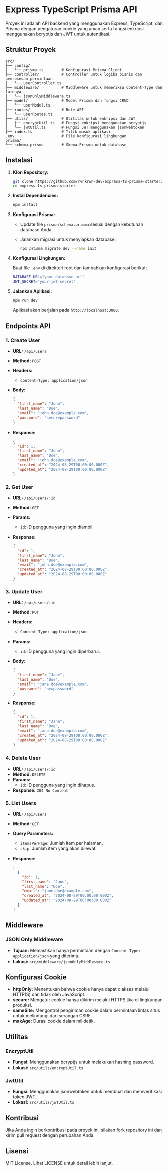 # Express TypeScript Prisma API

Proyek ini adalah API backend yang menggunakan Express, TypeScript, dan Prisma dengan pengaturan cookie yang aman serta fungsi enkripsi menggunakan bcryptjs dan JWT untuk autentikasi.

## Struktur Proyek

```
src/
├── config/
│   └── prisma.ts        # Konfigurasi Prisma Client
├── controller/          # Controller untuk logika bisnis dan pemrosesan permintaan
│   └── userController.ts
├── middleware/          # Middleware untuk memeriksa Content-Type dan lainnya
│   └── jsonOnlyMiddleware.ts
├── model/               # Model Prisma dan fungsi CRUD
│   └── userModel.ts
├── routes/              # Rute API
│   └── userRoutes.ts
├── utils/               # Utilitas untuk enkripsi dan JWT
│   ├── encryptUtil.ts   # Fungsi enkripsi menggunakan bcryptjs
│   └── jwtUtil.ts       # Fungsi JWT menggunakan jsonwebtoken
├── index.ts             # Titik masuk aplikasi
.env                     # File konfigurasi lingkungan
prisma/
└── schema.prisma        # Skema Prisma untuk database
```

## Instalasi

1. **Klon Repository:**

   ```bash
   git clone https://github.com/rvnkrwn-dev/express-ts-prisma-starter.git
   cd express-ts-prisma-starter
   ```

2. **Instal Dependencies:**

   ```bash
   npm install
   ```

3. **Konfigurasi Prisma:**

   - Update file `prisma/schema.prisma` sesuai dengan kebutuhan database Anda.
   - Jalankan migrasi untuk menyiapkan database:

     ```bash
     npx prisma migrate dev --name init
     ```

4. **Konfigurasi Lingkungan:**

   Buat file `.env` di direktori root dan tambahkan konfigurasi berikut:

   ```bash
   DATABASE_URL="your-database-url"
   JWT_SECRET="your-jwt-secret"
   ```

5. **Jalankan Aplikasi:**

   ```bash
   npm run dev
   ```

   Aplikasi akan berjalan pada `http://localhost:3000`.

## Endpoints API

### 1. Create User

- **URL:** `/api/users`
- **Method:** `POST`
- **Headers:**
  - `Content-Type: application/json`
- **Body:**

  ```json
  {
    "first_name": "John",
    "last_name": "Doe",
    "email": "john.doe@example.com",
    "password": "securepassword"
  }
  ```

- **Response:**

  ```json
  {
    "id": 1,
    "first_name": "John",
    "last_name": "Doe",
    "email": "john.doe@example.com",
    "created_at": "2024-08-29T00:00:00.000Z",
    "updated_at": "2024-08-29T00:00:00.000Z"
  }
  ```

### 2. Get User

- **URL:** `/api/users/:id`
- **Method:** `GET`
- **Params:**
  - `id`: ID pengguna yang ingin diambil.
- **Response:**

  ```json
  {
    "id": 1,
    "first_name": "John",
    "last_name": "Doe",
    "email": "john.doe@example.com",
    "created_at": "2024-08-29T00:00:00.000Z",
    "updated_at": "2024-08-29T00:00:00.000Z"
  }
  ```

### 3. Update User

- **URL:** `/api/users/:id`
- **Method:** `PUT`
- **Headers:**
  - `Content-Type: application/json`
- **Params:**
  - `id`: ID pengguna yang ingin diperbarui.
- **Body:**

  ```json
  {
    "first_name": "Jane",
    "last_name": "Doe",
    "email": "jane.doe@example.com",
    "password": "newpassword"
  }
  ```

- **Response:**

  ```json
  {
    "id": 1,
    "first_name": "Jane",
    "last_name": "Doe",
    "email": "jane.doe@example.com",
    "created_at": "2024-08-29T00:00:00.000Z",
    "updated_at": "2024-08-29T00:00:00.000Z"
  }
  ```

### 4. Delete User

- **URL:** `/api/users/:id`
- **Method:** `DELETE`
- **Params:**
  - `id`: ID pengguna yang ingin dihapus.
- **Response:** `204 No Content`

### 5. List Users

- **URL:** `/api/users`
- **Method:** `GET`
- **Query Parameters:**
  - `itemsPerPage`: Jumlah item per halaman.
  - `skip`: Jumlah item yang akan dilewati.
- **Response:**

  ```json
  [
    {
      "id": 1,
      "first_name": "Jane",
      "last_name": "Doe",
      "email": "jane.doe@example.com",
      "created_at": "2024-08-29T00:00:00.000Z",
      "updated_at": "2024-08-29T00:00:00.000Z"
    }
  ]
  ```

## Middleware

### JSON Only Middleware

- **Tujuan:** Memastikan hanya permintaan dengan `Content-Type: application/json` yang diterima.
- **Lokasi:** `src/middleware/jsonOnlyMiddleware.ts`

## Konfigurasi Cookie

- **httpOnly:** Menentukan bahwa cookie hanya dapat diakses melalui HTTP(S) dan tidak oleh JavaScript.
- **secure:** Mengatur cookie hanya dikirim melalui HTTPS jika di lingkungan produksi.
- **sameSite:** Mengontrol pengiriman cookie dalam permintaan lintas situs untuk melindungi dari serangan CSRF.
- **maxAge:** Durasi cookie dalam milidetik.

## Utilitas

### EncryptUtil

- **Fungsi:** Menggunakan bcryptjs untuk melakukan hashing password.
- **Lokasi:** `src/utils/encryptUtil.ts`

### JwtUtil

- **Fungsi:** Menggunakan jsonwebtoken untuk membuat dan memverifikasi token JWT.
- **Lokasi:** `src/utils/jwtUtil.ts`

## Kontribusi

Jika Anda ingin berkontribusi pada proyek ini, silakan fork repository ini dan kirim pull request dengan perubahan Anda.

## Lisensi

MIT License. Lihat LICENSE untuk detail lebih lanjut.
